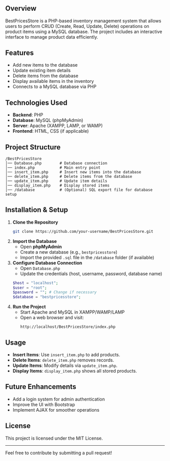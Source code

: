 # 
## Overview
BestPricesStore is a PHP-based inventory management system that allows users to perform CRUD (Create, Read, Update, Delete) operations on product items using a MySQL database. The project includes an interactive interface to manage product data efficiently.

## Features
- Add new items to the database
- Update existing item details
- Delete items from the database
- Display available items in the inventory
- Connects to a MySQL database via PHP

## Technologies Used
- **Backend**: PHP
- **Database**: MySQL (phpMyAdmin)
- **Server**: Apache (XAMPP, LAMP, or WAMP)
- **Frontend**: HTML, CSS (if applicable)

## Project Structure
```
/BestPricesStore
│── Database.php        # Database connection
│── index.php           # Main entry point
│── insert_item.php     # Insert new items into the database
│── delete_item.php     # Delete items from the database
│── update_item.php     # Update item details
│── display_item.php    # Display stored items
│── /database           # (Optional) SQL export file for database setup
```

## Installation & Setup
1. **Clone the Repository**
   ```bash
   git clone https://github.com/your-username/BestPricesStore.git
   ```
2. **Import the Database**
   - Open **phpMyAdmin**
   - Create a new database (e.g., `bestpricesstore`)
   - Import the provided `.sql` file in the `/database` folder (if available)
3. **Configure Database Connection**
   - Open `Database.php`
   - Update the credentials (host, username, password, database name)
   ```php
   $host = "localhost";
   $user = "root";
   $password = ""; # Change if necessary
   $database = "bestpricesstore";
   ```
4. **Run the Project**
   - Start Apache and MySQL in XAMPP/WAMP/LAMP
   - Open a web browser and visit:
     ```
     http://localhost/BestPricesStore/index.php
     ```

## Usage
- **Insert Items**: Use `insert_item.php` to add products.
- **Delete Items**: `delete_item.php` removes records.
- **Update Items**: Modify details via `update_item.php`.
- **Display Items**: `display_item.php` shows all stored products.

## Future Enhancements
- Add a login system for admin authentication
- Improve the UI with Bootstrap
- Implement AJAX for smoother operations

## License
This project is licensed under the MIT License.

---
Feel free to contribute by submitting a pull request!

